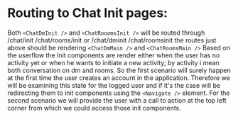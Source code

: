 # Routing to Chat Init pages:
Both `<ChatDmInit />` and `<ChatRooomsInit />` will be 
routed through /chat/init /chat/rooms/init
or /chat/dminit /chat/roomsinit
the routes just above should be rendering `<ChatDmMain />` and 
`<ChatRoomsMain />` 
Based on the userflow the Init components are render either
when the user has no activity yet or when he wants to initiate 
a new activity; by activity i mean both conversation on dm and 
rooms.
So the first scenario will surely happen at the first time the user
creates an account in the application. Therefore we will
be examining this state for the logged user and if it's the case
will be redirecting them to init components using the `<Navigate />` 
element. For the second scenario we will provide the user with
a call to action at the top left corner from which we could access
those init components.
